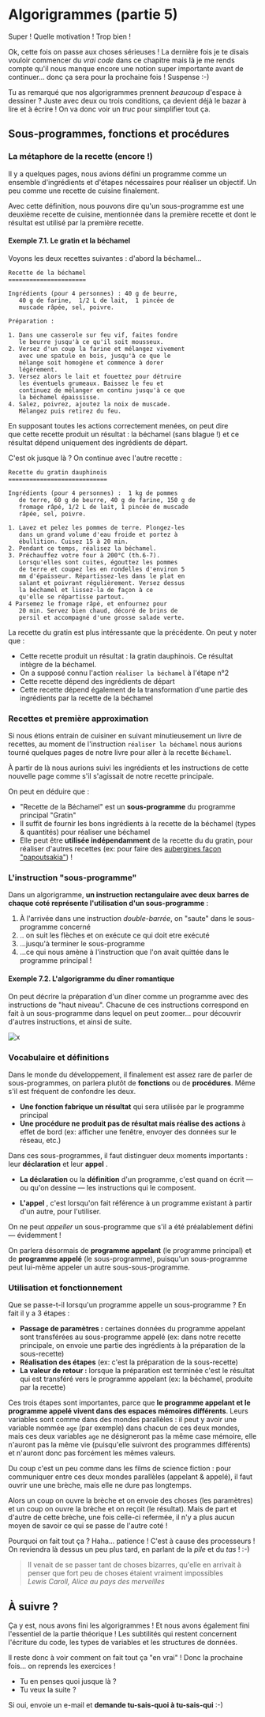 
Algorigrammes (partie 5)
==============================

Super ! Quelle motivation ! Trop bien ! 

Ok, cette fois on passe aux choses sérieuses ! La dernière fois je te disais vouloir commencer du _vrai code_ dans ce chapitre mais là je me rends compte qu'il nous manque encore une notion super importante avant de continuer... donc ça sera pour la prochaine fois ! Suspense :-)

Tu as remarqué que nos algorigrammes prennent _beaucoup_ d'espace à dessiner ?  Juste avec deux ou trois conditions, ça devient déjà le bazar à lire et à écrire ! On va donc voir un _truc_ pour simplifier tout ça.

Sous-programmes, fonctions et procédures
--------------------

### La métaphore de la recette (encore !)

Il y a quelques pages, nous avions défini un programme comme un ensemble d'ingrédients et d'étapes nécessaires pour réaliser un objectif. Un peu comme une recette de cuisine finalement. 

Avec cette définition, nous pouvons dire qu'un sous-programme est une deuxième recette de cuisine, mentionnée dans la première recette et dont le résultat est utilisé par la première recette.


#### Exemple 7.1. Le gratin et la béchamel

Voyons les deux recettes suivantes : d'abord la béchamel...

~~~
Recette de la béchamel
======================

Ingrédients (pour 4 personnes) : 40 g de beurre,
   40 g de farine,  1/2 L de lait,  1 pincée de
   muscade râpée, sel, poivre.

Préparation :

1. Dans une casserole sur feu vif, faites fondre
   le beurre jusqu'à ce qu'il soit mousseux. 
2. Versez d'un coup la farine et mélangez vivement
   avec une spatule en bois, jusqu'à ce que le
   mélange soit homogène et commence à dorer
   légèrement. 
3. Versez alors le lait et fouettez pour détruire
   les éventuels grumeaux. Baissez le feu et
   continuez de mélanger en continu jusqu'à ce que
   la béchamel épaississe. 
4. Salez, poivrez, ajoutez la noix de muscade.
   Mélangez puis retirez du feu.
~~~

En supposant toutes les actions correctement menées, on peut dire que cette recette produit un résultat : la béchamel (sans blague !)
et ce résultat dépend uniquement des ingrédients de départ.

C'est ok jusque là ? On continue avec l'autre recette :

~~~
Recette du gratin dauphinois
============================

Ingrédients (pour 4 personnes) :  1 kg de pommes
   de terre, 60 g de beurre, 40 g de farine, 150 g de
   fromage râpé, 1/2 L de lait, 1 pincée de muscade
   râpée, sel, poivre.

1. Lavez et pelez les pommes de terre. Plongez-les
   dans un grand volume d'eau froide et portez à
   ébullition. Cuisez 15 à 20 min.
2. Pendant ce temps, réalisez la béchamel.
3. Préchauffez votre four à 200°C (th.6-7).
   Lorsqu'elles sont cuites, égouttez les pommes
   de terre et coupez les en rondelles d'environ 5
   mm d'épaisseur. Répartissez-les dans le plat en
   salant et poivrant régulièrement. Versez dessus
   la béchamel et lissez-la de façon à ce 
   qu'elle se répartisse partout. 
4 Parsemez le fromage râpé, et enfournez pour
   20 min. Servez bien chaud, décoré de brins de
   persil et accompagné d'une grosse salade verte.
~~~

La recette du gratin est plus intéressante que la précédente. 
On peut y noter que :

* Cette recette produit un résultat : la gratin dauphinois. Ce résultat 
  intègre de la béchamel.
* On a supposé connu l'action ``réaliser la béchamel`` à l'étape n°2
* Cette recette dépend des ingrédients de départ
* Cette recette dépend également de 
  la transformation d'une partie des ingrédients par la recette de la béchamel

### Recettes et première approximation

Si nous étions entrain de cuisiner en suivant minutieusement un livre de recettes, au moment de l'instruction ``réaliser la béchamel`` nous aurions tourné
quelques pages de notre livre pour aller à la recette ̀``Béchamel``. 

À partir de là nous aurions suivi les ingrédients et les instructions de cette nouvelle page comme s'il s'agissait de notre recette principale.

On peut en déduire que : 

* "Recette de la Béchamel" est un __sous-programme__ du programme 
    principal "Gratin" 
* Il suffit de fournir les bons ingrédients à la recette de la béchamel (types & quantités) pour réaliser une béchamel
* Elle peut être __utilisée indépendamment__ de la recette du du gratin, pour réaliser d'autres recettes (ex: pour faire des [aubergines façon "papoutsakia"](http://www.fashioncooking.fr/2012/06/melitzanes-papoutsakia-aubergines-farcies-grecques/)) ! 

### L'instruction "sous-programme"

Dans un algorigramme, __un instruction rectangulaire avec deux barres de chaque coté représente l'utilisation d'un sous-programme__ :

1. À l'arrivée dans une instruction _double-barrée_, on "saute" dans le sous-programme concerné
2. .. on suit les flèches et on exécute ce qui doit etre exécuté
3. ...jusqu'à terminer le sous-programme
4. ...ce qui nous amène à l'instruction que l'on avait quittée dans le programme principal !

#### Exemple 7.2. L'algorigramme du dîner romantique

On peut décrire la préparation d'un dîner comme un programme avec des instructions de "haut niveau". Chacune de ces instructions correspond en fait à un sous-programme dans lequel on peut zoomer... pour découvrir d'autres instructions, et ainsi de suite.

![x](algorigrammes/exemple-sous-programme.png)


### Vocabulaire et définitions

Dans le monde du développement, il finalement est assez rare de parler de sous-programmes,
on parlera plutôt de __fonctions__ ou de __procédures__. Même s'il est fréquent de confondre les deux.

* __Une fonction fabrique un résultat__ qui sera utilisée par le programme  principal
* __Une procédure ne produit pas de résultat mais réalise des actions__ à effet de bord (ex: afficher une fenêtre, envoyer des données sur le réseau, etc.)

Dans ces sous-programmes, il faut distinguer deux moments importants : leur __déclaration__ et leur __appel__ .

* __La déclaration__ ou la __définition__ d'un programme, c'est quand on écrit &mdash; ou qu'on dessine &mdash; les instructions qui le composent.

* __L'appel__ , c'est lorsqu'on fait référence à un programme existant à partir d'un autre, pour l'utiliser.

On ne peut _appeller_ un sous-programme que s'il a été préalablement défini  &mdash; évidemment !

On parlera désormais de __programme appelant__ (le programme principal) et de __programme appelé__ (le sous-programme), puisqu'un sous-programme peut lui-même appeler un autre sous-sous-programme.


### Utilisation et fonctionnement

Que se passe-t-il lorsqu'un programme appelle un sous-programme ? En fait il y a 3 étapes : 

* __Passage de paramètres :__ certaines données du programme appelant sont transférées au sous-programme appelé (ex: dans notre recette principale, on envoie une partie des ingrédients à la préparation de la sous-recette)
* __Réalisation des étapes__ (ex: c'est la préparation de la sous-recette)
* __La valeur de retour :__ lorsque la préparation est terminée c'est le résultat qui est transféré vers le programme appelant (ex: la béchamel, produite par la recette)

Ces trois étapes sont importantes, parce que __le programme appelant et le programme appelé vivent dans des espaces mémoires différents__. Leurs variables sont comme dans des mondes parallèles : il peut y avoir une variable nommée ``age`` (par exemple) dans chacun de ces deux mondes, mais ces deux variables ``age`` ne désigneront pas la même case mémoire, elle n'auront pas la même vie (puisqu'elle suivront des programmes différents) et n'auront donc pas forcément les mêmes valeurs.

Du coup c'est un peu comme dans les films de science fiction : pour communiquer entre ces deux mondes parallèles (appelant & appelé), il faut ouvrir une une brèche, mais elle ne dure pas longtemps. 

Alors un coup on ouvre la brèche et on envoie des choses (les paramètres) et un coup on ouvre la brèche et on reçoit (le résultat). Mais de part et d'autre de cette brèche, une fois celle-ci refermée, il n'y a plus aucun moyen de savoir ce qui se passe de l'autre coté ! 

Pourquoi on fait tout ça ? Haha... patience ! C'est à cause des processeurs ! On reviendra là dessus un peu plus tard, en parlant de la _pile_ et du _tas_ ! :-)


> Il venait de se passer tant de choses bizarres, qu'elle en arrivait à penser que fort peu de choses étaient vraiment impossibles <br>
> <em>Lewis Caroll, Alice au pays des merveilles</em>


À suivre ?
----------

Ça y est, nous avons fini les algorigrammes ! Et nous avons également fini l'essentiel de la partie théorique !
Les subtilités qui restent concernent l'écriture du code, les types de variables et les structures de données.

Il reste donc à voir comment on fait tout ça "en vrai" !
Donc la prochaine fois... on reprends les exercices !

* Tu en penses quoi jusque là ?
* Tu veux la suite ?

Si oui, envoie un e-mail et __demande tu-sais-quoi à tu-sais-qui__ :-)

